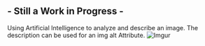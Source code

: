 ## - Still a Work in Progress -

Using Artificial Intelligence to analyze and describe an image. The description can be used for an img alt Attribute.
![Imgur](https://i.imgur.com/0wcR8Nd.png)
